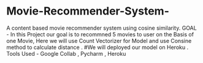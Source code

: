 # Movie-Recommender-System-
A content based movie recommender system using cosine similarity.
GOAL - In this Project our goal is to recommned 5 movies to user on the Basis of one Movie, Here we will use Count Vectorizer for Model and use Consine method to calculate distance . 
#We will deployed our model on Heroku . 
Tools Used - Google Collab , Pycharm , Heroku 
